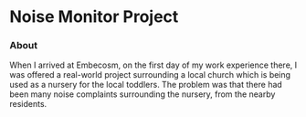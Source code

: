 # Noise Monitor Project
### About
When I arrived at Embecosm, on the first day of my work experience there, I was offered a real-world project surrounding a local church which is being used as a nursery for the local toddlers. The problem was that there had been many noise complaints surrounding the nursery, from the nearby residents. 

